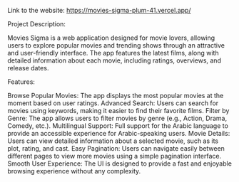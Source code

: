 Link to the website: https://movies-sigma-plum-41.vercel.app/

Project Description:

Movies Sigma is a web application designed for movie lovers, allowing users to explore popular movies and trending shows through an attractive and user-friendly interface. The app features the latest films, along with detailed information about each movie, including ratings, overviews, and release dates.

Features:

Browse Popular Movies: The app displays the most popular movies at the moment based on user ratings.
Advanced Search: Users can search for movies using keywords, making it easier to find their favorite films.
Filter by Genre: The app allows users to filter movies by genre (e.g., Action, Drama, Comedy, etc.).
Multilingual Support: Full support for the Arabic language to provide an accessible experience for Arabic-speaking users.
Movie Details: Users can view detailed information about a selected movie, such as its plot, rating, and cast.
Easy Pagination: Users can navigate easily between different pages to view more movies using a simple pagination interface.
Smooth User Experience: The UI is designed to provide a fast and enjoyable browsing experience without any complexity.